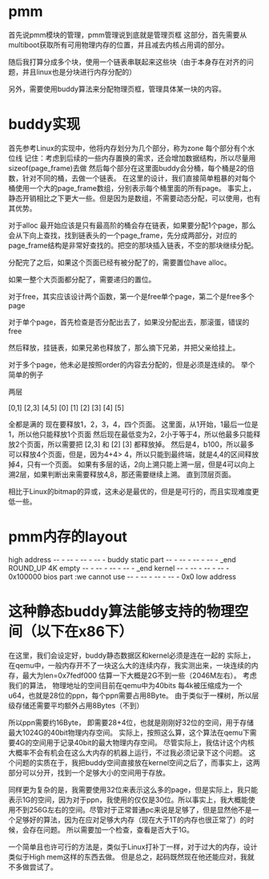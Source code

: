 # pmm
首先说pmm模块的管理，pmm管理说到底就是管理页框
这部分，首先需要从multiboot获取所有可用物理内存的位置，并且减去内核占用调的部分。

随后我打算分成多个块，使用一个链表串联起来这些块（由于本身存在对齐的问题，并且linux也是分块进行内存分配的）

另外，需要使用buddy算法来分配物理页框，管理具体某一块的内容。

# buddy实现
首先参考Linux的实现中，他将内存划分为几个部分，称为zone
每个部分有个水位线
记住：考虑到后续的一些内存置换的需求，还会增加数据结构，所以尽量用sizeof(page_frame)去做
然后每个部分在这里面buddy会分桶，每个桶是2的倍数，针对不同的桶，去做一个链表。
在这里的设计，我们直接简单粗暴的对每个桶使用一个大的page_frame数组，分别表示每个桶里面的所有page。
事实上，静态开销相比之下更大一些。但是因为是数组，不需要动态分配，可以使用，也有其优势。

对于alloc
最开始应该是只有最高阶的桶会存在链表，如果要分配1个page，那么会从下向上查找，找到链表头的一个page_frame，先分成两部分，对应的page_frame结构是非常好查找的。把空的那块插入链表，不空的那块继续分配。

分配完了之后，如果这个页面已经有被分配了的，需要置位have alloc。

如果一整个大页面都分配了，需要递归的置位。

对于free，其实应该设计两个函数，第一个是free单个page，第二个是free多个page

对于单个page，首先检查是否分配出去了，如果没分配出去，那滚蛋，错误的free

然后释放，挂链表，如果兄弟也释放了，那么摘下兄弟，并把父亲给挂上。

对于多个page，他未必是按照order的内容去分配的，但是必须是连续的。
举个简单的例子

两层

 [0,1]   [2,3]   [4,5]
[0] [1] [2] [3] [4] [5]

全都是满的
现在要释放1，2，3，4，四个页面。
这里面，从1开始，1最后一位是1，所以他只能释放1个页面
然后现在最低变为2，2小于等于4，所以他最多只能释放2个页面，所以需要把 [2,3] 和 [2] [3] 都释放掉。
然后是4，b100，所以最多可以释放4个页面，但是，因为4+4> 4，所以只能到最终端，就是4,4的区间释放掉4，只有一个页面。
如果有多层的话，2向上溯只能上溯一层，但是4可以向上溯2层，如果判断出来需要释放4,8，那还需要继续上溯。
直到顶层页面。

相比于Linux的bitmap的异或，这未必是最优的，但是是可行的，而且实现难度更低一些。


# pmm内存的layout

high address
	-- - -- - -- - -- -
	buddy static part
	-- - -- - -- - -- - _end ROUND_UP 4K
	empty
	-- - -- - -- - -- -	_end
	kernel
	-- - -- - -- - -- - 0x100000
	bios part	:we cannot use
	-- - -- - -- - -- - 0x0
low address

# 这种静态buddy算法能够支持的物理空间（以下在x86下）
在这里，我们会设定好，buddy静态数据区和kernel必须是连在一起的
实际上，在qemu中，一般内存开不了一块这么大的连续内存，我实测出来，一块连续的内存，最大为len=0x7fedf000
估算一下大概是2G不到一些（2046M左右）。
考虑我们的算法，
物理地址的空间目前在qemu中为40bits
每4k被压缩成为一个u64，也就是28位的ppn，每个ppn需要占用8Byte。
由于类似于一棵树，所以层级存储还需要平均额外占用8Bytes（不到）

所以ppn需要约16Byte，
即需要28+4位，也就是刚刚好32位的空间，用于存储最大1024G的40bit物理内存空间。
实际上，按照这么算，这个算法在qemu下需要4G的空间用于记录40bit的最大物理内存空间。
尽管实际上，我估计这个内核大概率不会有机会在这么大内存的机器上运行，不过我必须记录下这个问题。
这个问题的实质在于，我把buddy空间直接放在kernel空间之后了，而事实上，这两部分可以分开，找到一个足够大小的空间用于存放。

同样更为复杂的是，我需要使用32位来表示这么多的page，但是实际上，我只能表示1G的空间，因为对于ppn，我使用的仅仅是30位。所以事实上，我大概能使用不到256G左右的空间。尽管对于正常普通pc来说是足够了，但是显然他不是一个足够好的算法，因为在应对足够大内存（现在大于1T的内存也很正常了）的时候，会存在问题。
所以需要加一个检查，查看是否大于1G。

一个简单且也许可行的方法是，类似于Linux打补丁一样，对于过大的内存，设计类似于High mem这样的东西去做。
但是总之，起码既然现在他还能应对，我就不多做尝试了。